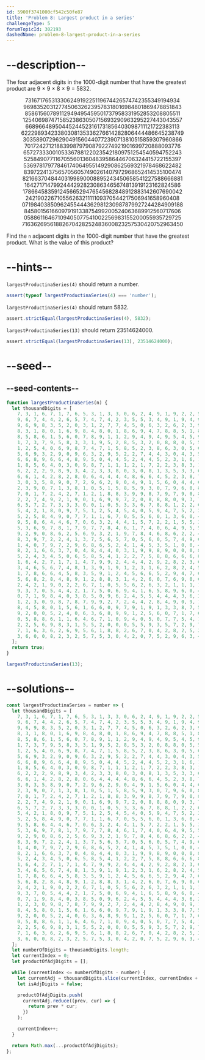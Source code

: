 ```yaml
---
id: 5900f3741000cf542c50fe87
title: 'Problem 8: Largest product in a series'
challengeType: 5
forumTopicId: 302193
dashedName: problem-8-largest-product-in-a-series
---
```


# --description--

The four adjacent digits in the 1000-digit number that have the greatest product are 9 × 9 × 8 × 9 = 5832.

<div style='text-align: center;'>73167176531330624919225119674426574742355349194934</div>
<div style='text-align: center;'>96983520312774506326239578318016984801869478851843</div>
<div style='text-align: center;'>85861560789112949495459501737958331952853208805511</div>
<div style='text-align: center;'>12540698747158523863050715693290963295227443043557</div>
<div style='text-align: center;'>66896648950445244523161731856403098711121722383113</div>
<div style='text-align: center;'>62229893423380308135336276614282806444486645238749</div>
<div style='text-align: center;'>30358907296290491560440772390713810515859307960866</div>
<div style='text-align: center;'>70172427121883998797908792274921901699720888093776</div>
<div style='text-align: center;'>65727333001053367881220235421809751254540594752243</div>
<div style='text-align: center;'>52584907711670556013604839586446706324415722155397</div>
<div style='text-align: center;'>53697817977846174064955149290862569321978468622482</div>
<div style='text-align: center;'>83972241375657056057490261407972968652414535100474</div>
<div style='text-align: center;'>82166370484403199890008895243450658541227588666881</div>
<div style='text-align: center;'>16427171479924442928230863465674813919123162824586</div>
<div style='text-align: center;'>17866458359124566529476545682848912883142607690042</div>
<div style='text-align: center;'>24219022671055626321111109370544217506941658960408</div>
<div style='text-align: center;'>07198403850962455444362981230987879927244284909188</div>
<div style='text-align: center;'>84580156166097919133875499200524063689912560717606</div>
<div style='text-align: center;'>05886116467109405077541002256983155200055935729725</div>
<div style='text-align: center;'>71636269561882670428252483600823257530420752963450</div>

Find the `n` adjacent digits in the 1000-digit number that have the greatest product. What is the value of this product?

# --hints--

`largestProductinaSeries(4)` should return a number.

```js
assert(typeof largestProductinaSeries(4) === 'number');
```

`largestProductinaSeries(4)` should return 5832.

```js
assert.strictEqual(largestProductinaSeries(4), 5832);
```

`largestProductinaSeries(13)` should return 23514624000.

```js
assert.strictEqual(largestProductinaSeries(13), 23514624000);
```

# --seed--

## --seed-contents--

```js
function largestProductinaSeries(n) {
  let thousandDigits = [
    7, 3, 1, 6, 7, 1, 7, 6, 5, 3, 1, 3, 3, 0, 6, 2, 4, 9, 1, 9, 2, 2, 5, 1, 1,
    9, 6, 7, 4, 4, 2, 6, 5, 7, 4, 7, 4, 2, 3, 5, 5, 3, 4, 9, 1, 9, 4, 9, 3, 4,
    9, 6, 9, 8, 3, 5, 2, 0, 3, 1, 2, 7, 7, 4, 5, 0, 6, 3, 2, 6, 2, 3, 9, 5, 7,
    8, 3, 1, 8, 0, 1, 6, 9, 8, 4, 8, 0, 1, 8, 6, 9, 4, 7, 8, 8, 5, 1, 8, 4, 3,
    8, 5, 8, 6, 1, 5, 6, 0, 7, 8, 9, 1, 1, 2, 9, 4, 9, 4, 9, 5, 4, 5, 9, 5, 0,
    1, 7, 3, 7, 9, 5, 8, 3, 3, 1, 9, 5, 2, 8, 5, 3, 2, 0, 8, 8, 0, 5, 5, 1, 1,
    1, 2, 5, 4, 0, 6, 9, 8, 7, 4, 7, 1, 5, 8, 5, 2, 3, 8, 6, 3, 0, 5, 0, 7, 1,
    5, 6, 9, 3, 2, 9, 0, 9, 6, 3, 2, 9, 5, 2, 2, 7, 4, 4, 3, 0, 4, 3, 5, 5, 7,
    6, 6, 8, 9, 6, 6, 4, 8, 9, 5, 0, 4, 4, 5, 2, 4, 4, 5, 2, 3, 1, 6, 1, 7, 3,
    1, 8, 5, 6, 4, 0, 3, 0, 9, 8, 7, 1, 1, 1, 2, 1, 7, 2, 2, 3, 8, 3, 1, 1, 3,
    6, 2, 2, 2, 9, 8, 9, 3, 4, 2, 3, 3, 8, 0, 3, 0, 8, 1, 3, 5, 3, 3, 6, 2, 7,
    6, 6, 1, 4, 2, 8, 2, 8, 0, 6, 4, 4, 4, 4, 8, 6, 6, 4, 5, 2, 3, 8, 7, 4, 9,
    3, 0, 3, 5, 8, 9, 0, 7, 2, 9, 6, 2, 9, 0, 4, 9, 1, 5, 6, 0, 4, 4, 0, 7, 7,
    2, 3, 9, 0, 7, 1, 3, 8, 1, 0, 5, 1, 5, 8, 5, 9, 3, 0, 7, 9, 6, 0, 8, 6, 6,
    7, 0, 1, 7, 2, 4, 2, 7, 1, 2, 1, 8, 8, 3, 9, 9, 8, 7, 9, 7, 9, 0, 8, 7, 9,
    2, 2, 7, 4, 9, 2, 1, 9, 0, 1, 6, 9, 9, 7, 2, 0, 8, 8, 8, 0, 9, 3, 7, 7, 6,
    6, 5, 7, 2, 7, 3, 3, 3, 0, 0, 1, 0, 5, 3, 3, 6, 7, 8, 8, 1, 2, 2, 0, 2, 3,
    5, 4, 2, 1, 8, 0, 9, 7, 5, 1, 2, 5, 4, 5, 4, 0, 5, 9, 4, 7, 5, 2, 2, 4, 3,
    5, 2, 5, 8, 4, 9, 0, 7, 7, 1, 1, 6, 7, 0, 5, 5, 6, 0, 1, 3, 6, 0, 4, 8, 3,
    9, 5, 8, 6, 4, 4, 6, 7, 0, 6, 3, 2, 4, 4, 1, 5, 7, 2, 2, 1, 5, 5, 3, 9, 7,
    5, 3, 6, 9, 7, 8, 1, 7, 9, 7, 7, 8, 4, 6, 1, 7, 4, 0, 6, 4, 9, 5, 5, 1, 4,
    9, 2, 9, 0, 8, 6, 2, 5, 6, 9, 3, 2, 1, 9, 7, 8, 4, 6, 8, 6, 2, 2, 4, 8, 2,
    8, 3, 9, 7, 2, 2, 4, 1, 3, 7, 5, 6, 5, 7, 0, 5, 6, 0, 5, 7, 4, 9, 0, 2, 6,
    1, 4, 0, 7, 9, 7, 2, 9, 6, 8, 6, 5, 2, 4, 1, 4, 5, 3, 5, 1, 0, 0, 4, 7, 4,
    8, 2, 1, 6, 6, 3, 7, 0, 4, 8, 4, 4, 0, 3, 1, 9, 9, 8, 9, 0, 0, 0, 8, 8, 9,
    5, 2, 4, 3, 4, 5, 0, 6, 5, 8, 5, 4, 1, 2, 2, 7, 5, 8, 8, 6, 6, 6, 8, 8, 1,
    1, 6, 4, 2, 7, 1, 7, 1, 4, 7, 9, 9, 2, 4, 4, 4, 2, 9, 2, 8, 2, 3, 0, 8, 6,
    3, 4, 6, 5, 6, 7, 4, 8, 1, 3, 9, 1, 9, 1, 2, 3, 1, 6, 2, 8, 2, 4, 5, 8, 6,
    1, 7, 8, 6, 6, 4, 5, 8, 3, 5, 9, 1, 2, 4, 5, 6, 6, 5, 2, 9, 4, 7, 6, 5, 4,
    5, 6, 8, 2, 8, 4, 8, 9, 1, 2, 8, 8, 3, 1, 4, 2, 6, 0, 7, 6, 9, 0, 0, 4, 2,
    2, 4, 2, 1, 9, 0, 2, 2, 6, 7, 1, 0, 5, 5, 6, 2, 6, 3, 2, 1, 1, 1, 1, 1, 0,
    9, 3, 7, 0, 5, 4, 4, 2, 1, 7, 5, 0, 6, 9, 4, 1, 6, 5, 8, 9, 6, 0, 4, 0, 8,
    0, 7, 1, 9, 8, 4, 0, 3, 8, 5, 0, 9, 6, 2, 4, 5, 5, 4, 4, 4, 3, 6, 2, 9, 8,
    1, 2, 3, 0, 9, 8, 7, 8, 7, 9, 9, 2, 7, 2, 4, 4, 2, 8, 4, 9, 0, 9, 1, 8, 8,
    8, 4, 5, 8, 0, 1, 5, 6, 1, 6, 6, 0, 9, 7, 9, 1, 9, 1, 3, 3, 8, 7, 5, 4, 9,
    9, 2, 0, 0, 5, 2, 4, 0, 6, 3, 6, 8, 9, 9, 1, 2, 5, 6, 0, 7, 1, 7, 6, 0, 6,
    0, 5, 8, 8, 6, 1, 1, 6, 4, 6, 7, 1, 0, 9, 4, 0, 5, 0, 7, 7, 5, 4, 1, 0, 0,
    2, 2, 5, 6, 9, 8, 3, 1, 5, 5, 2, 0, 0, 0, 5, 5, 9, 3, 5, 7, 2, 9, 7, 2, 5,
    7, 1, 6, 3, 6, 2, 6, 9, 5, 6, 1, 8, 8, 2, 6, 7, 0, 4, 2, 8, 2, 5, 2, 4, 8,
    3, 6, 0, 0, 8, 2, 3, 2, 5, 7, 5, 3, 0, 4, 2, 0, 7, 5, 2, 9, 6, 3, 4, 5, 0
  ];
  return true;
}

largestProductinaSeries(13);
```

# --solutions--

```js
const largestProductinaSeries = number => {
  let thousandDigits = [
    7, 3, 1, 6, 7, 1, 7, 6, 5, 3, 1, 3, 3, 0, 6, 2, 4, 9, 1, 9, 2, 2, 5, 1, 1,
    9, 6, 7, 4, 4, 2, 6, 5, 7, 4, 7, 4, 2, 3, 5, 5, 3, 4, 9, 1, 9, 4, 9, 3, 4,
    9, 6, 9, 8, 3, 5, 2, 0, 3, 1, 2, 7, 7, 4, 5, 0, 6, 3, 2, 6, 2, 3, 9, 5, 7,
    8, 3, 1, 8, 0, 1, 6, 9, 8, 4, 8, 0, 1, 8, 6, 9, 4, 7, 8, 8, 5, 1, 8, 4, 3,
    8, 5, 8, 6, 1, 5, 6, 0, 7, 8, 9, 1, 1, 2, 9, 4, 9, 4, 9, 5, 4, 5, 9, 5, 0,
    1, 7, 3, 7, 9, 5, 8, 3, 3, 1, 9, 5, 2, 8, 5, 3, 2, 0, 8, 8, 0, 5, 5, 1, 1,
    1, 2, 5, 4, 0, 6, 9, 8, 7, 4, 7, 1, 5, 8, 5, 2, 3, 8, 6, 3, 0, 5, 0, 7, 1,
    5, 6, 9, 3, 2, 9, 0, 9, 6, 3, 2, 9, 5, 2, 2, 7, 4, 4, 3, 0, 4, 3, 5, 5, 7,
    6, 6, 8, 9, 6, 6, 4, 8, 9, 5, 0, 4, 4, 5, 2, 4, 4, 5, 2, 3, 1, 6, 1, 7, 3,
    1, 8, 5, 6, 4, 0, 3, 0, 9, 8, 7, 1, 1, 1, 2, 1, 7, 2, 2, 3, 8, 3, 1, 1, 3,
    6, 2, 2, 2, 9, 8, 9, 3, 4, 2, 3, 3, 8, 0, 3, 0, 8, 1, 3, 5, 3, 3, 6, 2, 7,
    6, 6, 1, 4, 2, 8, 2, 8, 0, 6, 4, 4, 4, 4, 8, 6, 6, 4, 5, 2, 3, 8, 7, 4, 9,
    3, 0, 3, 5, 8, 9, 0, 7, 2, 9, 6, 2, 9, 0, 4, 9, 1, 5, 6, 0, 4, 4, 0, 7, 7,
    2, 3, 9, 0, 7, 1, 3, 8, 1, 0, 5, 1, 5, 8, 5, 9, 3, 0, 7, 9, 6, 0, 8, 6, 6,
    7, 0, 1, 7, 2, 4, 2, 7, 1, 2, 1, 8, 8, 3, 9, 9, 8, 7, 9, 7, 9, 0, 8, 7, 9,
    2, 2, 7, 4, 9, 2, 1, 9, 0, 1, 6, 9, 9, 7, 2, 0, 8, 8, 8, 0, 9, 3, 7, 7, 6,
    6, 5, 7, 2, 7, 3, 3, 3, 0, 0, 1, 0, 5, 3, 3, 6, 7, 8, 8, 1, 2, 2, 0, 2, 3,
    5, 4, 2, 1, 8, 0, 9, 7, 5, 1, 2, 5, 4, 5, 4, 0, 5, 9, 4, 7, 5, 2, 2, 4, 3,
    5, 2, 5, 8, 4, 9, 0, 7, 7, 1, 1, 6, 7, 0, 5, 5, 6, 0, 1, 3, 6, 0, 4, 8, 3,
    9, 5, 8, 6, 4, 4, 6, 7, 0, 6, 3, 2, 4, 4, 1, 5, 7, 2, 2, 1, 5, 5, 3, 9, 7,
    5, 3, 6, 9, 7, 8, 1, 7, 9, 7, 7, 8, 4, 6, 1, 7, 4, 0, 6, 4, 9, 5, 5, 1, 4,
    9, 2, 9, 0, 8, 6, 2, 5, 6, 9, 3, 2, 1, 9, 7, 8, 4, 6, 8, 6, 2, 2, 4, 8, 2,
    8, 3, 9, 7, 2, 2, 4, 1, 3, 7, 5, 6, 5, 7, 0, 5, 6, 0, 5, 7, 4, 9, 0, 2, 6,
    1, 4, 0, 7, 9, 7, 2, 9, 6, 8, 6, 5, 2, 4, 1, 4, 5, 3, 5, 1, 0, 0, 4, 7, 4,
    8, 2, 1, 6, 6, 3, 7, 0, 4, 8, 4, 4, 0, 3, 1, 9, 9, 8, 9, 0, 0, 0, 8, 8, 9,
    5, 2, 4, 3, 4, 5, 0, 6, 5, 8, 5, 4, 1, 2, 2, 7, 5, 8, 8, 6, 6, 6, 8, 8, 1,
    1, 6, 4, 2, 7, 1, 7, 1, 4, 7, 9, 9, 2, 4, 4, 4, 2, 9, 2, 8, 2, 3, 0, 8, 6,
    3, 4, 6, 5, 6, 7, 4, 8, 1, 3, 9, 1, 9, 1, 2, 3, 1, 6, 2, 8, 2, 4, 5, 8, 6,
    1, 7, 8, 6, 6, 4, 5, 8, 3, 5, 9, 1, 2, 4, 5, 6, 6, 5, 2, 9, 4, 7, 6, 5, 4,
    5, 6, 8, 2, 8, 4, 8, 9, 1, 2, 8, 8, 3, 1, 4, 2, 6, 0, 7, 6, 9, 0, 0, 4, 2,
    2, 4, 2, 1, 9, 0, 2, 2, 6, 7, 1, 0, 5, 5, 6, 2, 6, 3, 2, 1, 1, 1, 1, 1, 0,
    9, 3, 7, 0, 5, 4, 4, 2, 1, 7, 5, 0, 6, 9, 4, 1, 6, 5, 8, 9, 6, 0, 4, 0, 8,
    0, 7, 1, 9, 8, 4, 0, 3, 8, 5, 0, 9, 6, 2, 4, 5, 5, 4, 4, 4, 3, 6, 2, 9, 8,
    1, 2, 3, 0, 9, 8, 7, 8, 7, 9, 9, 2, 7, 2, 4, 4, 2, 8, 4, 9, 0, 9, 1, 8, 8,
    8, 4, 5, 8, 0, 1, 5, 6, 1, 6, 6, 0, 9, 7, 9, 1, 9, 1, 3, 3, 8, 7, 5, 4, 9,
    9, 2, 0, 0, 5, 2, 4, 0, 6, 3, 6, 8, 9, 9, 1, 2, 5, 6, 0, 7, 1, 7, 6, 0, 6,
    0, 5, 8, 8, 6, 1, 1, 6, 4, 6, 7, 1, 0, 9, 4, 0, 5, 0, 7, 7, 5, 4, 1, 0, 0,
    2, 2, 5, 6, 9, 8, 3, 1, 5, 5, 2, 0, 0, 0, 5, 5, 9, 3, 5, 7, 2, 9, 7, 2, 5,
    7, 1, 6, 3, 6, 2, 6, 9, 5, 6, 1, 8, 8, 2, 6, 7, 0, 4, 2, 8, 2, 5, 2, 4, 8,
    3, 6, 0, 0, 8, 2, 3, 2, 5, 7, 5, 3, 0, 4, 2, 0, 7, 5, 2, 9, 6, 3, 4, 5, 0
  ];
  let numberOfDigits = thousandDigits.length;
  let currentIndex = 0;
  let productOfAdjDigits = [];

  while (currentIndex <= numberOfDigits - number) {
    let currentAdj = thousandDigits.slice(currentIndex, currentIndex + number);
    let isAdjDigits = false;

    productOfAdjDigits.push(
      currentAdj.reduce((prev, cur) => {
        return prev * cur;
      })
    );

    currentIndex++;
  }

  return Math.max(...productOfAdjDigits);
};
```
